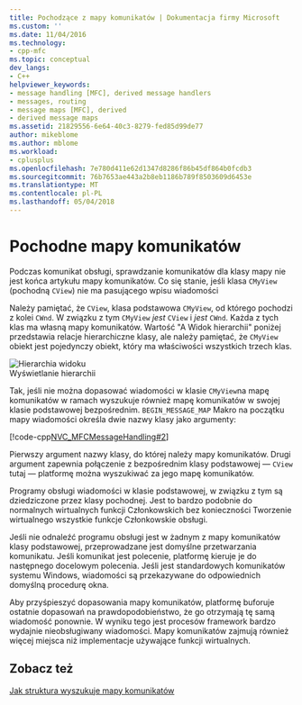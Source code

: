 ```yaml
---
title: Pochodzące z mapy komunikatów | Dokumentacja firmy Microsoft
ms.custom: ''
ms.date: 11/04/2016
ms.technology:
- cpp-mfc
ms.topic: conceptual
dev_langs:
- C++
helpviewer_keywords:
- message handling [MFC], derived message handlers
- messages, routing
- message maps [MFC], derived
- derived message maps
ms.assetid: 21829556-6e64-40c3-8279-fed85d99de77
author: mikeblome
ms.author: mblome
ms.workload:
- cplusplus
ms.openlocfilehash: 7e780d411e62d1347d8286f86b45df864b0fcdb3
ms.sourcegitcommit: 76b7653ae443a2b8eb1186b789f8503609d6453e
ms.translationtype: MT
ms.contentlocale: pl-PL
ms.lasthandoff: 05/04/2018
---
```

# <a name="derived-message-maps"></a>Pochodne mapy komunikatów
Podczas komunikat obsługi, sprawdzanie komunikatów dla klasy mapy nie jest końca artykułu mapy komunikatów. Co się stanie, jeśli klasa `CMyView` (pochodną `CView`) nie ma pasującego wpisu wiadomości  
  
 Należy pamiętać, że `CView`, klasa podstawowa `CMyView`, od którego pochodzi z kolei `CWnd`. W związku z tym `CMyView` *jest* `CView` i *jest* `CWnd`. Każda z tych klas ma własną mapy komunikatów. Wartość "A Widok hierarchii" poniżej przedstawia relacje hierarchiczne klasy, ale należy pamiętać, że `CMyView` obiekt jest pojedynczy obiekt, który ma właściwości wszystkich trzech klas.  
  
 ![Hierarchia widoku](../mfc/media/vc38621.gif "vc38621")  
Wyświetlanie hierarchii  
  
 Tak, jeśli nie można dopasować wiadomości w klasie `CMyView`na mapę komunikatów w ramach wyszukuje również mapę komunikatów w swojej klasie podstawowej bezpośrednim. `BEGIN_MESSAGE_MAP` Makro na początku mapy wiadomości określa dwie nazwy klasy jako argumenty:  
  
 [!code-cpp[NVC_MFCMessageHandling#2](../mfc/codesnippet/cpp/derived-message-maps_1.cpp)]  
  
 Pierwszy argument nazwy klasy, do której należy mapy komunikatów. Drugi argument zapewnia połączenie z bezpośrednim klasy podstawowej — `CView` tutaj — platformę można wyszukiwać za jego mapę komunikatów.  
  
 Programy obsługi wiadomości w klasie podstawowej, w związku z tym są dziedziczone przez klasy pochodnej. Jest to bardzo podobnie do normalnych wirtualnych funkcji Członkowskich bez konieczności Tworzenie wirtualnego wszystkie funkcje Członkowskie obsługi.  
  
 Jeśli nie odnaleźć programu obsługi jest w żadnym z mapy komunikatów klasy podstawowej, przeprowadzane jest domyślne przetwarzania komunikatu. Jeśli komunikat jest polecenie, platformę kieruje je do następnego docelowym polecenia. Jeśli jest standardowych komunikatów systemu Windows, wiadomości są przekazywane do odpowiednich domyślną procedurę okna.  
  
 Aby przyśpieszyć dopasowania mapy komunikatów, platformę buforuje ostatnie dopasowań na prawdopodobieństwo, że go otrzymają tę samą wiadomość ponownie. W wyniku tego jest procesów framework bardzo wydajnie nieobsługiwany wiadomości. Mapy komunikatów zajmują również więcej miejsca niż implementacje używające funkcji wirtualnych.  
  
## <a name="see-also"></a>Zobacz też  
 [Jak struktura wyszukuje mapy komunikatów](../mfc/how-the-framework-searches-message-maps.md)

